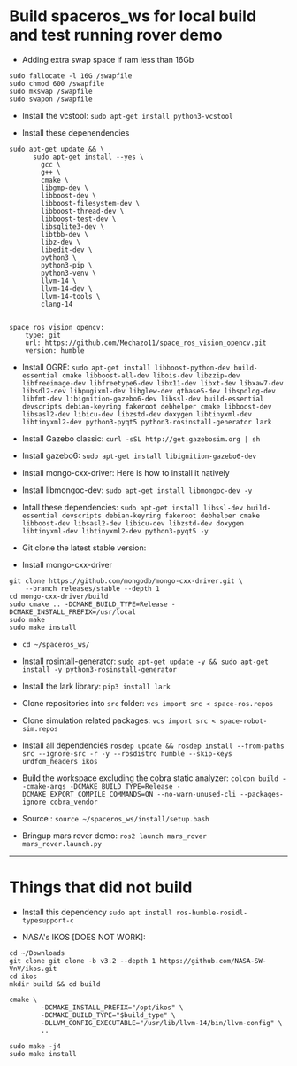 # Build spaceros_ws for local build and test running rover demo

* Adding extra swap space if ram less than 16Gb

```
sudo fallocate -l 16G /swapfile
sudo chmod 600 /swapfile
sudo mkswap /swapfile
sudo swapon /swapfile
```

* Install the vcstool: ```sudo apt-get install python3-vcstool```

* Install these depenendencies

```
sudo apt-get update && \
      sudo apt-get install --yes \
        gcc \
        g++ \
        cmake \
        libgmp-dev \
        libboost-dev \
        libboost-filesystem-dev \
        libboost-thread-dev \
        libboost-test-dev \
        libsqlite3-dev \
        libtbb-dev \
        libz-dev \
        libedit-dev \
        python3 \
        python3-pip \
        python3-venv \
        llvm-14 \
        llvm-14-dev \
        llvm-14-tools \
        clang-14


space_ros_vision_opencv:
    type: git
    url: https://github.com/Mechazo11/space_ros_vision_opencv.git
    version: humble
```

* Install OGRE: ```sudo apt-get install libboost-python-dev build-essential cmake libboost-all-dev libois-dev libzzip-dev libfreeimage-dev libfreetype6-dev libx11-dev libxt-dev libxaw7-dev libsdl2-dev libpugixml-dev libglew-dev qtbase5-dev libspdlog-dev libfmt-dev libignition-gazebo6-dev libssl-dev build-essential devscripts debian-keyring fakeroot debhelper cmake libboost-dev libsasl2-dev libicu-dev libzstd-dev doxygen libtinyxml-dev libtinyxml2-dev python3-pyqt5 python3-rosinstall-generator lark```

* Install Gazebo classic: ```curl -sSL http://get.gazebosim.org | sh```

* Install gazebo6: ```sudo apt-get install libignition-gazebo6-dev```

* Install mongo-cxx-driver: Here is how to install it natively

* Install libmongoc-dev: ```sudo apt-get install libmongoc-dev -y```

* Intall these dependencies: ```sudo apt-get install libssl-dev build-essential devscripts debian-keyring fakeroot debhelper cmake libboost-dev libsasl2-dev libicu-dev libzstd-dev doxygen libtinyxml-dev libtinyxml2-dev python3-pyqt5 -y```

* Git clone the latest stable version:

* Install mongo-cxx-driver

```console
git clone https://github.com/mongodb/mongo-cxx-driver.git \
    --branch releases/stable --depth 1
cd mongo-cxx-driver/build
sudo cmake .. -DCMAKE_BUILD_TYPE=Release -DCMAKE_INSTALL_PREFIX=/usr/local
sudo make
sudo make install
```

* ```cd ~/spaceros_ws/```

* Install rosintall-generator: ```sudo apt-get update -y && sudo apt-get install -y python3-rosinstall-generator```

* Install the lark library: ```pip3 install lark```

* Clone repositories into ```src``` folder: ```vcs import src < space-ros.repos```

* Clone simulation related packages: ```vcs import src < space-robot-sim.repos```

* Install all dependencies ```rosdep update && rosdep install --from-paths src --ignore-src -r -y --rosdistro humble --skip-keys urdfom_headers ikos```


* Build the workspace excluding the cobra static analyzer: ```colcon build --cmake-args -DCMAKE_BUILD_TYPE=Release -DCMAKE_EXPORT_COMPILE_COMMANDS=ON --no-warn-unused-cli --packages-ignore cobra_vendor```

* Source : ```source ~/spaceros_ws/install/setup.bash```

* Bringup mars rover demo: ```ros2 launch mars_rover mars_rover.launch.py```

---

# Things that did not build

* Install this dependency ```sudo apt install ros-humble-rosidl-typesupport-c```

* NASA's IKOS [DOES NOT WORK]:

```
cd ~/Downloads
git clone git clone -b v3.2 --depth 1 https://github.com/NASA-SW-VnV/ikos.git
cd ikos
mkdir build && cd build

cmake \
        -DCMAKE_INSTALL_PREFIX="/opt/ikos" \
        -DCMAKE_BUILD_TYPE="$build_type" \
        -DLLVM_CONFIG_EXECUTABLE="/usr/lib/llvm-14/bin/llvm-config" \
        ..

sudo make -j4
sudo make install
```

